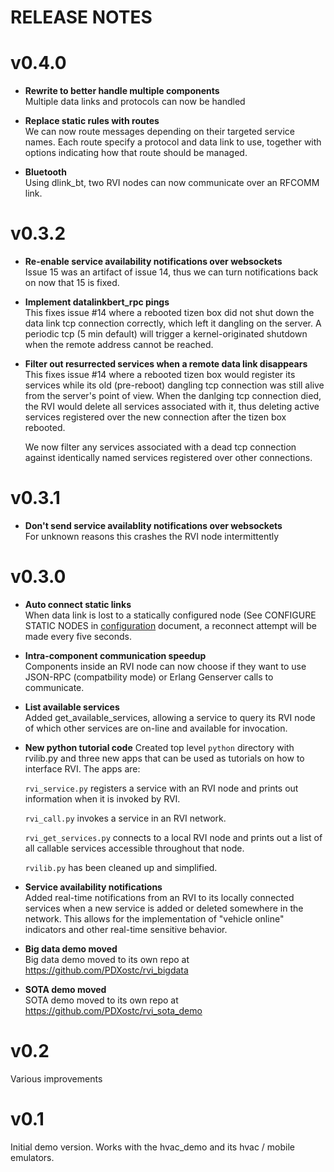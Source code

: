 # RELEASE NOTES #


# v0.4.0 #

* <b>Rewrite to better handle multiple components</b><br>
  Multiple data links and protocols can now be handled

* <b>Replace static rules with routes</b><br>
  We can now route messages depending on their targeted service names.
  Each route specify a protocol and data link to use, together with
  options indicating how that route should be managed.

* <b>Bluetooth</b><br>
  Using dlink_bt, two RVI nodes can now communicate over an RFCOMM link.


# v0.3.2 #
* <b>Re-enable service availability notifications over websockets</b><br>
  Issue 15 was an artifact of issue 14, thus we can turn notifications back on
  now that 15 is fixed.

* <b>Implement datalinkbert_rpc pings</b><br>
  This fixes issue #14 where a rebooted tizen box did not shut down
  the data link tcp connection correctly, which left it dangling on
  the server. A periodic tcp (5 min default) will trigger a
  kernel-originated shutdown when the remote address cannot be
  reached.

* <b>Filter out resurrected services when a remote data link disappears</b><br>
  This fixes issue #14 where a rebooted tizen box would register its
  services while its old (pre-reboot) dangling tcp connection was
  still alive from the server's point of view. When the danlging tcp
  connection died, the RVI would delete all services associated with
  it, thus deleting active services registered over the new connection
  after the tizen box rebooted.

  We now filter any services associated with a dead tcp connection
  against identically named services registered over other
  connections.

# v0.3.1 #

* <b>Don't send service availablity notifications over websockets</b><br>
  For unknown reasons this crashes the RVI node intermittently

# v0.3.0 #
* <b>Auto connect static links</b><br>
  When data link is lost to a statically configured node (See
  CONFIGURE STATIC NODES in [configuration](CONFIGURE.md) document, a
  reconnect attempt will be made every five seconds.

* <b>Intra-component communication speedup</b><br>
  Components inside an RVI node can now choose if they want to use
  JSON-RPC (compatbility mode) or Erlang Genserver calls to
  communicate.

* <b>List available services</b><br>
  Added get\_available\_services, allowing a service to query its RVI node
  of which other services are on-line and available for invocation.


* <b>New python tutorial code</b>
  Created top level ```python``` directory with rvilib.py and three
  new apps that can be used as tutorials on how to interface RVI. The
  apps are:

  ```rvi_service.py``` registers a service with an RVI node and prints
  out information when it is invoked by RVI.

  ```rvi_call.py``` invokes a service in an RVI network.


  ```rvi_get_services.py``` connects to a local RVI node and prints out
  a list of all callable services accessible throughout that node.

  ```rvilib.py``` has been cleaned up and simplified.


* <b>Service availability notifications</b><br>
  Added real-time notifications from an RVI to its locally connected services
  when a new service is added or deleted somewhere in the network. This
  allows for the implementation of "vehicle online" indicators and other
  real-time sensitive behavior.

* <b>Big data demo moved</b><br>
Big data demo moved to its own repo at https://github.com/PDXostc/rvi_bigdata

* <b>SOTA demo moved</b><br>
  SOTA demo moved to its own repo at https://github.com/PDXostc/rvi_sota_demo

# v0.2 #
Various improvements

# v0.1 #
Initial demo version. Works with the hvac_demo and its hvac / mobile emulators.



